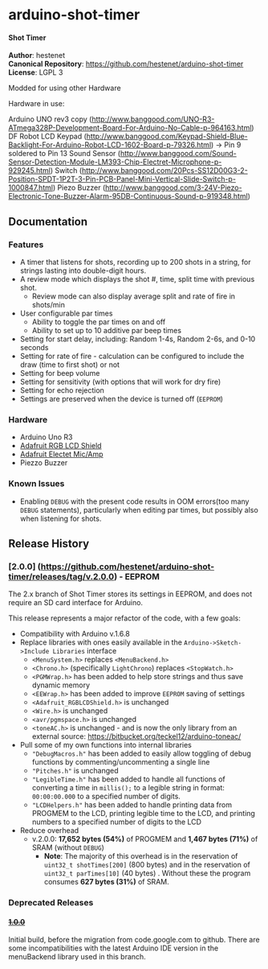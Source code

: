 # arduino-shot-timer
#### Shot Timer
**Author**: hestenet  
**Canonical Repository**: https://github.com/hestenet/arduino-shot-timer  
**License**: LGPL 3  

Modded for using other Hardware

Hardware in use:

Arduino UNO rev3 copy (http://www.banggood.com/UNO-R3-ATmega328P-Development-Board-For-Arduino-No-Cable-p-964163.html)
DF Robot LCD Keypad (http://www.banggood.com/Keypad-Shield-Blue-Backlight-For-Arduino-Robot-LCD-1602-Board-p-79326.html) -> Pin 9 soldered to Pin 13
Sound Sensor (http://www.banggood.com/Sound-Sensor-Detection-Module-LM393-Chip-Electret-Microphone-p-929245.html)
Switch (http://www.banggood.com/20Pcs-SS12D00G3-2-Position-SPDT-1P2T-3-Pin-PCB-Panel-Mini-Vertical-Slide-Switch-p-1000847.html)
Piezo Buzzer (http://www.banggood.com/3-24V-Piezo-Electronic-Tone-Buzzer-Alarm-95DB-Continuous-Sound-p-919348.html)

## Documentation

### Features
- A timer that listens for shots, recording up to 200 shots in a string, for strings lasting into double-digit hours. 
- A review mode which displays the shot #, time, split time with previous shot.
  - Review mode can also display average split and rate of fire in shots/min
- User configurable par times
  - Ability to toggle the par times on and off
  - Ability to set up to 10 additive par beep times
- Setting for start delay, including: Random 1-4s, Random 2-6s, and 0-10 seconds 
- Setting for rate of fire - calculation can be configured to include the draw (time to first shot) or not
- Setting for beep volume
- Setting for sensitivity (with options that will work for dry fire)
- Setting for echo rejection
- Settings are preserved when the device is turned off (`EEPROM`)

### Hardware
- Arduino Uno R3
- [Adafruit RGB LCD Shield](https://www.adafruit.com/products/714)
- [Adafruit Electet Mic/Amp](https://www.adafruit.com/products/1063)
- Piezzo Buzzer

### Known Issues
- Enabling `DEBUG` with the present code results in OOM errors(too many `DEBUG` statements), particularly when editing par times, but possibly also when listening for shots. 

## Release History 

### [2.0.0] (https://github.com/hestenet/arduino-shot-timer/releases/tag/v.2.0.0) - EEPROM
The 2.x branch of Shot Timer stores its settings in EEPROM, and does not require an SD card interface for Arduino.

This release represents a major refactor of the code, with a few goals:
- Compatibility with Arduino v.1.6.8 
- Replace libraries with ones easily available in the `Arduino->Sketch->Include Libraries` interface
  - `<MenuSystem.h>` replaces `<MenuBackend.h>`
  - `<Chrono.h>` (specifically `LightChrono`) replaces `<StopWatch.h>`
  - `<PGMWrap.h>` has been added to help store strings and thus save dynamic memory
  - `<EEWrap.h>` has been added to improve `EEPROM` saving of settings
  - `<Adafruit_RGBLCDShield.h>` is unchanged
  - `<Wire.h>` is unchanged
  - `<avr/pgmspace.h>` is unchanged
  - `<toneAC.h>` is unchanged - and is now the only library from an external source:  https://bitbucket.org/teckel12/arduino-toneac/
- Pull some of my own functions into internal libraries
  - `"DebugMacros.h"` has been added to easily allow toggling of debug functions by commenting/uncommenting a single line
  - `"Pitches.h"` is unchanged
  - `"LegibleTime.h"` has been added to handle all functions of converting a time in `millis();` to a legible string in format: `00:00:00.000` to a specified number of digits.
  * `"LCDHelpers.h"` has been added to handle printing data from PROGMEM to the LCD, printing legible time to the LCD, and printing numbers to a specified number of digits to the LCD 
- Reduce overhead
  - v.2.0.0: **17,652 bytes (54%)** of PROGMEM and **1,467 bytes (71%)** of SRAM   (without `DEBUG`)
    - **Note**: The majority of this overhead is in the reservation of `uint32_t shotTimes[200]` (800 bytes) and in the reservation of `uint32_t parTimes[10]` (40 bytes) . Without these the program consumes **627 bytes (31%)** of SRAM.

### Deprecated Releases
#### ~~[1.0.0](https://github.com/hestenet/arduino-shot-timer/releases/tag/v1.0.0)~~

Initial build, before the migration from code.google.com to github. 
There are some incompatibilities with the latest Arduino IDE version in the menuBackend library used in this branch.
